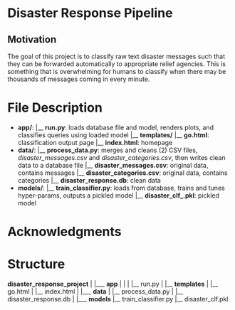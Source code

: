 # Disaster Response Pipeline

## Motivation
The goal of this project is to classify raw text disaster messages such that they can be forwarded automatically to appropriate relief agencies. This is something that is overwhelming for humans to classify when there may be thousands of messages coming in every minute. 

# File Description
 - **app/**: 
        |__ **run.py**: loads database file and model, renders plots, and classifies queries using loaded model
        |__ **templates/**
                |__ **go.html**: classification output page
                |__ **index.html**: homepage
 - **data/**: 
        |__ **process_data.py**: merges and cleans (2) CSV files, *disaster_messages.csv* and *disaster_categories.csv*, 
                                 then writes clean data to a database file
        |__ **disaster_messages.csv**: original data, contains messages
        |__ **disaster_categories.csv**: original data, contains categories
        |__ **disaster_response.db**: clean data
 - **models/**: 
        |__ **train_classifier.py**: loads from database, trains and tunes hyper-params, outputs a pickled model
        |__ **disaster_clf_.pkl**: pickled model


# Acknowledgments


# Structure

**disaster_response_project**
  |
  |___ **app**
  |        |
  |        |__ run.py
  |        |__ **templates**
  |                 |__ go.html
  |                 |__ index.html
  |
  |___ **data**
  |        |__ process_data.py
  |        |__ disaster_response.db
  |
  |___ **models**
            |__ train_classifier.py
            |__ disaster_clf.pkl
  
